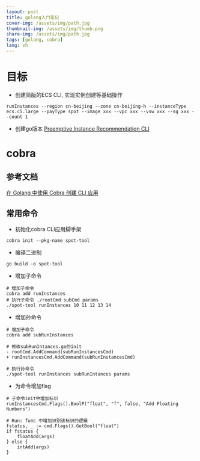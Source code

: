 ```yaml
---
layout: post
title: golang入门笔记
cover-img: /assets/img/path.jpg
thumbnail-img: /assets/img/thumb.png
share-img: /assets/img/path.jpg
tags: [golang, cobra]
lang: zh
---
```

# 目标
- 创建简版的ECS CLI, 实现实例创建等基础操作
```shell
runInstances --region cn-beijing --zone cn-beijing-h --instanceType ecs.c5.large --payType spot --image xxx --vpc xxx --vsw xxx --sg xxx --count 1
```

- 创建go版本 [Preemptive Instance Recommendation CLI](https://github.com/aliyun/alibabacloud-ecs-easy-sdk/tree/master/incubator-plugins/preemptive-instance-recommendation)



# cobra
## 参考文档
[在 Golang 中使用 Cobra 创建 CLI 应用](https://www.qikqiak.com/post/create-cli-app-with-cobra/)

## 常用命令

- 初始化cobra CLI应用脚手架
```shell
cobra init --pkg-name spot-tool
```

- 编译二进制
```shell
go build -o spot-tool
```

- 增加子命令
```shell
# 增加子命令
cobra add runInstances
# 执行子命令 ./rootCmd subCmd params
./spot-tool runInstances 10 11 12 13 14
```

- 增加孙命令
```shell
# 增加子命令
cobra add subRunInstances

# 修改subRunIntances.go的init
- rootCmd.AddCommand(subRunInstancesCmd) 
+ runInstancesCmd.AddCommand(subRunInstancesCmd) 

# 执行孙命令
./spot-tool runInstances subRunIntances params
```


- 为命令增加flag
```shell
# 子命令init中增加标识 
runInstancesCmd.Flags().BoolP("float", "f", false, "Add Floating Numbers")

# Run: func 中增加识别该标识的逻辑
fstatus, _ := cmd.Flags().GetBool("float")
if fstatus {
    floatAdd(args)
} else {
    intAdd(args)
}
```



